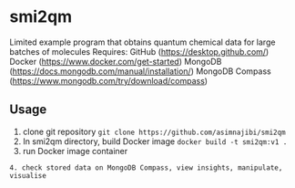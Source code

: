 # smi2qm
Limited example program that obtains quantum chemical data for large batches of molecules
Requires:
GitHub (https://desktop.github.com/)
Docker (https://www.docker.com/get-started)
MongoDB (https://docs.mongodb.com/manual/installation/)
MongoDB Compass (https://www.mongodb.com/try/download/compass) 

## Usage
1. clone git repository
```git clone https://github.com/asimnajibi/smi2qm```
2. In smi2qm directory, build Docker image
```docker build -t smi2qm:v1 .```
3. run Docker image container
```docker run -it -v $(pwd)/SMILES:/smi2qm/SMILES smi2qm:v1
4. check stored data on MongoDB Compass, view insights, manipulate, visualise
